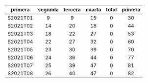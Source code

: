 |  primera  |  segunda  |  tercera  |  cuarta  |  total  |  primera  |
|:---------:|:---------:|:---------:|:--------:|:-------:|:---------:|
| S2021T01  |     9     |     9     |    15    |    0    |    30     |
| S2021T02  |    14     |    20     |    18    |    0    |    44     |
| S2021T03  |    18     |    22     |    27    |    0    |    53     |
| S2021T04  |    22     |    27     |    32    |    0    |    60     |
| S2021T05  |    23     |    30     |    39    |    0    |    70     |
| S2021T06  |    24     |    36     |    44    |    0    |    77     |
| S2021T07  |    25     |    39     |    47    |    0    |    81     |
| S2021T08  |    26     |    40     |    47    |    0    |    82     |